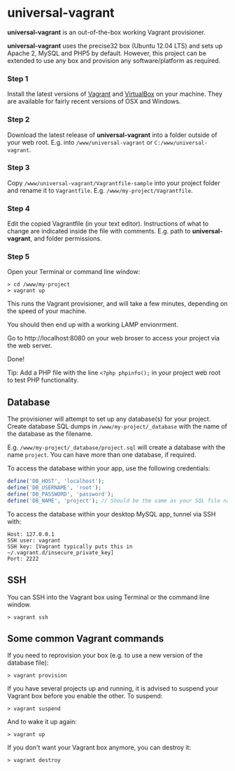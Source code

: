 universal-vagrant
=================

**universal-vagrant** is an out-of-the-box working Vagrant provisioner.

**universal-vagrant** uses the precise32 box (Ubuntu 12.04 LTS) and sets up Apache 2, MySQL and PHP5 by default. However, this project can be extended to use any box and provision any software/platform as required.

### Step 1

Install the latest versions of [Vagrant](https://www.vagrantup.com/downloads.html) and [VirtualBox](https://www.virtualbox.org/wiki/Downloads) on your machine. They are available for fairly recent versions of OSX and Windows.

### Step 2

Download the latest release of **universal-vagrant** into a folder outside of your web root. E.g. into ```/www/universal-vagrant``` or ```C:/www/universal-vagrant```.

### Step 3

Copy ```/www/universal-vagrant/Vagrantfile-sample``` into your project folder and rename it to ```Vagrantfile```. E.g.  ```/www/my-project/Vagrantfile```.

### Step 4

Edit the copied Vagrantfile (in your text editor). Instructions of what to change are indicated inside the file with comments. E.g. path to **universal-vagrant**, and folder permissions.

### Step 5

Open your Terminal or command line window:

```
> cd /www/my-project
> vagrant up
```

This runs the Vagrant provisioner, and will take a few minutes, depending on the speed of your machine.

You should then end up with a working LAMP envionrment.

Go to http://localhost:8080 on your web broser to access your project via the web server.

Done!

Tip: Add a PHP file with the line ```<?php phpinfo();``` in your project web root to test PHP functionality.

## Database

The provisioner will attempt to set up any database(s) for your project. Create database SQL dumps in ```/www/my-project/_database``` with the name of the database as the filename.

E.g. ```/www/my-project/_database/project.sql``` will create a database with the name ```project```. You can have more than one database, if required.

To access the database within your app, use the following credentials:

```php
define('DB_HOST', 'localhost');
define('DB_USERNAME', 'root');
define('DB_PASSWORD', 'password');
define('DB_NAME', 'project'); // Should be the same as your SQL file name
```

To access the database within your desktop MySQL app, tunnel via SSH with:

```
Host: 127.0.0.1
SSH user: vagrant
SSH key: [Vagrant typically puts this in ~/.vagrant.d/insecure_private_key]
Port: 2222
```

## SSH

You can SSH into the Vagrant box using Terminal or the command line window.

```
> vagrant ssh
```

## Some common Vagrant commands

If you need to reprovision your box (e.g. to use a new version of the database file):

```
> vagrant provision
```

If you have several projects up and running, it is advised to suspend your Vagrant box before you enable the other. To suspend:

```
> vagrant suspend
```

And to wake it up again:

```
> vagrant up
```

If you don't want your Vagrant box anymore, you can destroy it:

```
> vagrant destroy
```